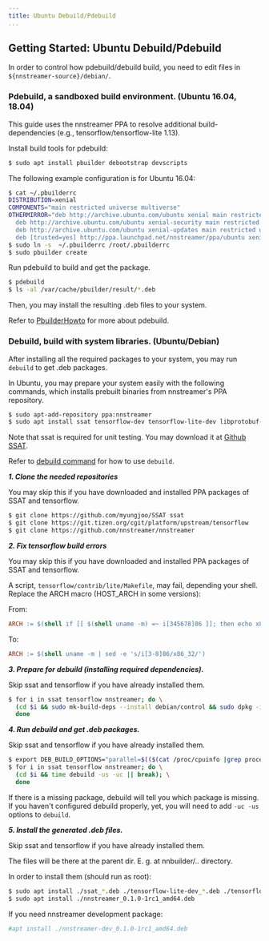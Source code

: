 ```yaml
---
title: Ubuntu Debuild/Pdebuild
...
```


## Getting Started: Ubuntu Debuild/Pdebuild

In order to control how pdebuild/debuild build, you need to edit files in ```${nnstreamer-source}/debian/```.


### Pdebuild, a sandboxed build environment. (Ubuntu 16.04, 18.04)


This guide uses the nnstreamer PPA to resolve additional build-dependencies (e.g., tensorflow/tensorflow-lite 1.13).

Install build tools for pdebuild:
```bash
$ sudo apt install pbuilder debootstrap devscripts
```

The following example configuration is for Ubuntu 16.04:
```bash
$ cat ~/.pbuilderrc
DISTRIBUTION=xenial
COMPONENTS="main restricted universe multiverse"
OTHERMIRROR="deb http://archive.ubuntu.com/ubuntu xenial main restricted universe multiverse |\
  deb http://archive.ubuntu.com/ubuntu xenial-security main restricted universe multiverse |\
  deb http://archive.ubuntu.com/ubuntu xenial-updates main restricted universe multiverse |\
  deb [trusted=yes] http://ppa.launchpad.net/nnstreamer/ppa/ubuntu xenial main"
$ sudo ln -s  ~/.pbuilderrc /root/.pbuilderrc
$ sudo pbuilder create
```

Run pdebuild to build and get the package.
```bash
$ pdebuild
$ ls -al /var/cache/pbuilder/result/*.deb
```

Then, you may install the resulting .deb files to your system.


Refer to [PbuilderHowto](https://wiki.ubuntu.com/PbuilderHowto) for more about pdebuild.



### Debuild, build with system libraries. (Ubuntu/Debian)

After installing all the required packages to your system, you may run ```debuild``` to get .deb packages.

In Ubuntu, you may prepare your system easily with the following commands, which installs prebuilt binaries from nnstreamer's PPA repository.
```bash
$ sudo apt-add-repository ppa:nnstreamer
$ sudo apt install ssat tensorflow-dev tensorflow-lite-dev libprotobuf-dev # you may add pytorch and other libraries, too
```

Note that ssat is required for unit testing. You may download it at [Github SSAT](https://github.com/myungjoo/SSAT).

Refer to [debuild command](https://www.debian.org/doc/manuals/maint-guide/build.en.html#debuild) for how to use ```debuild```.


***1. Clone the needed repositories***

You may skip this if you have downloaded and installed PPA packages of SSAT and tensorflow.

```bash
$ git clone https://github.com/myungjoo/SSAT ssat
$ git clone https://git.tizen.org/cgit/platform/upstream/tensorflow
$ git clone https://github.com/nnstreamer/nnstreamer
```

***2. Fix tensorflow build errors***

You may skip this if you have downloaded and installed PPA packages of SSAT and tensorflow.

A script, ```tensorflow/contrib/lite/Makefile```, may fail, depending your shell.
Replace the ARCH macro (HOST_ARCH in some versions):

From:
```makefile
ARCH := $(shell if [[ $(shell uname -m) =~ i[345678]86 ]]; then echo x86_32; else echo $(shell uname -m); fi)
```

To:
```makefile
ARCH := $(shell uname -m | sed -e 's/i[3-8]86/x86_32/')
```



***3. Prepare for debuild (installing required dependencies).***

Skip ssat and tensorflow if you have already installed them.

```bash
$ for i in ssat tensorflow nnstreamer; do \
  (cd $i && sudo mk-build-deps --install debian/control && sudo dpkg -i *.deb || break); \
  done
```

***4. Run debuild and get .deb packages.***

Skip ssat and tensorflow if you have already installed them.

```bash
$ export DEB_BUILD_OPTIONS="parallel=$(($(cat /proc/cpuinfo |grep processor|wc -l) + 1))"
$ for i in ssat tensorflow nnstreamer; do \
  (cd $i && time debuild -us -uc || break); \
  done
```

If there is a missing package, debuild will tell you which package is missing.
If you haven't configured debuild properly, yet, you will need to add ```-uc -us``` options to ```debuild```.

***5. Install the generated .deb files.***

Skip ssat and tensorflow if you have already installed them.

The files will be there at the parent dir. E. g. at nnbuilder/.. directory.

In order to install them (should run as root):

```bash
$ sudo apt install ./ssat_*.deb ./tensorflow-lite-dev_*.deb ./tensorflow-dev_*.deb
$ sudo apt install ./nnstreamer_0.1.0-1rc1_amd64.deb
```

If you need nnstreamer development package:

```bash
#apt install ./nnstreamer-dev_0.1.0-1rc1_amd64.deb
```
